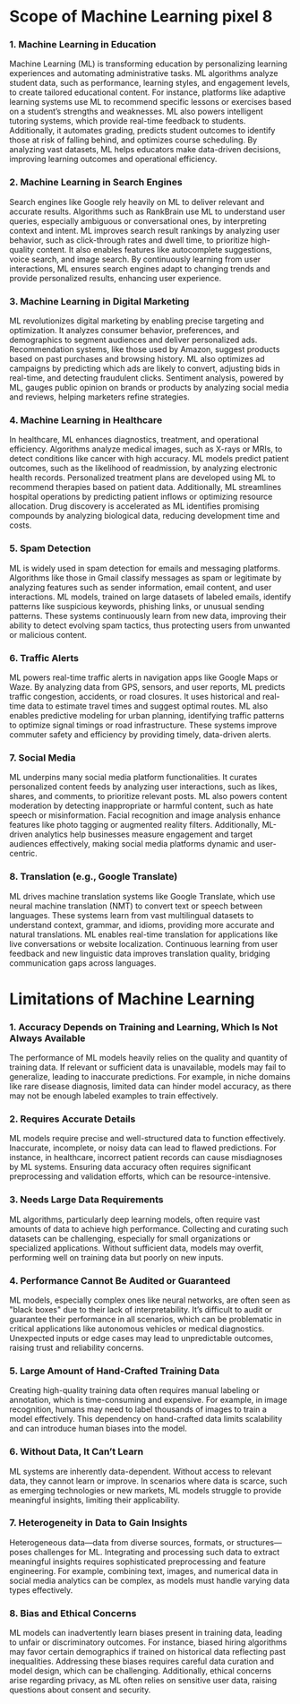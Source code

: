 

# Scope of Machine Learning pixel 8

### 1. Machine Learning in Education

Machine Learning (ML) is transforming education by personalizing learning experiences and automating administrative tasks. ML algorithms analyze student data, such as performance, learning styles, and engagement levels, to create tailored educational content. For instance, platforms like adaptive learning systems use ML to recommend specific lessons or exercises based on a student’s strengths and weaknesses. ML also powers intelligent tutoring systems, which provide real-time feedback to students. Additionally, it automates grading, predicts student outcomes to identify those at risk of falling behind, and optimizes course scheduling. By analyzing vast datasets, ML helps educators make data-driven decisions, improving learning outcomes and operational efficiency.

### 2. Machine Learning in Search Engines

Search engines like Google rely heavily on ML to deliver relevant and accurate results. Algorithms such as RankBrain use ML to understand user queries, especially ambiguous or conversational ones, by interpreting context and intent. ML improves search result rankings by analyzing user behavior, such as click-through rates and dwell time, to prioritize high-quality content. It also enables features like autocomplete suggestions, voice search, and image search. By continuously learning from user interactions, ML ensures search engines adapt to changing trends and provide personalized results, enhancing user experience.

### 3. Machine Learning in Digital Marketing

ML revolutionizes digital marketing by enabling precise targeting and optimization. It analyzes consumer behavior, preferences, and demographics to segment audiences and deliver personalized ads. Recommendation systems, like those used by Amazon, suggest products based on past purchases and browsing history. ML also optimizes ad campaigns by predicting which ads are likely to convert, adjusting bids in real-time, and detecting fraudulent clicks. Sentiment analysis, powered by ML, gauges public opinion on brands or products by analyzing social media and reviews, helping marketers refine strategies.

### 4. Machine Learning in Healthcare

In healthcare, ML enhances diagnostics, treatment, and operational efficiency. Algorithms analyze medical images, such as X-rays or MRIs, to detect conditions like cancer with high accuracy. ML models predict patient outcomes, such as the likelihood of readmission, by analyzing electronic health records. Personalized treatment plans are developed using ML to recommend therapies based on patient data. Additionally, ML streamlines hospital operations by predicting patient inflows or optimizing resource allocation. Drug discovery is accelerated as ML identifies promising compounds by analyzing biological data, reducing development time and costs.

### 5. Spam Detection

ML is widely used in spam detection for emails and messaging platforms. Algorithms like those in Gmail classify messages as spam or legitimate by analyzing features such as sender information, email content, and user interactions. ML models, trained on large datasets of labeled emails, identify patterns like suspicious keywords, phishing links, or unusual sending patterns. These systems continuously learn from new data, improving their ability to detect evolving spam tactics, thus protecting users from unwanted or malicious content.

### 6. Traffic Alerts

ML powers real-time traffic alerts in navigation apps like Google Maps or Waze. By analyzing data from GPS, sensors, and user reports, ML predicts traffic congestion, accidents, or road closures. It uses historical and real-time data to estimate travel times and suggest optimal routes. ML also enables predictive modeling for urban planning, identifying traffic patterns to optimize signal timings or road infrastructure. These systems improve commuter safety and efficiency by providing timely, data-driven alerts.

### 7. Social Media

ML underpins many social media platform functionalities. It curates personalized content feeds by analyzing user interactions, such as likes, shares, and comments, to prioritize relevant posts. ML also powers content moderation by detecting inappropriate or harmful content, such as hate speech or misinformation. Facial recognition and image analysis enhance features like photo tagging or augmented reality filters. Additionally, ML-driven analytics help businesses measure engagement and target audiences effectively, making social media platforms dynamic and user-centric.

### 8. Translation (e.g., Google Translate)

ML drives machine translation systems like Google Translate, which use neural machine translation (NMT) to convert text or speech between languages. These systems learn from vast multilingual datasets to understand context, grammar, and idioms, providing more accurate and natural translations. ML enables real-time translation for applications like live conversations or website localization. Continuous learning from user feedback and new linguistic data improves translation quality, bridging communication gaps across languages.

# Limitations of Machine Learning

### 1. Accuracy Depends on Training and Learning, Which Is Not Always Available

The performance of ML models heavily relies on the quality and quantity of training data. If relevant or sufficient data is unavailable, models may fail to generalize, leading to inaccurate predictions. For example, in niche domains like rare disease diagnosis, limited data can hinder model accuracy, as there may not be enough labeled examples to train effectively.

### 2. Requires Accurate Details

ML models require precise and well-structured data to function effectively. Inaccurate, incomplete, or noisy data can lead to flawed predictions. For instance, in healthcare, incorrect patient records can cause misdiagnoses by ML systems. Ensuring data accuracy often requires significant preprocessing and validation efforts, which can be resource-intensive.

### 3. Needs Large Data Requirements

ML algorithms, particularly deep learning models, often require vast amounts of data to achieve high performance. Collecting and curating such datasets can be challenging, especially for small organizations or specialized applications. Without sufficient data, models may overfit, performing well on training data but poorly on new inputs.

### 4. Performance Cannot Be Audited or Guaranteed

ML models, especially complex ones like neural networks, are often seen as "black boxes" due to their lack of interpretability. It’s difficult to audit or guarantee their performance in all scenarios, which can be problematic in critical applications like autonomous vehicles or medical diagnostics. Unexpected inputs or edge cases may lead to unpredictable outcomes, raising trust and reliability concerns.

### 5. Large Amount of Hand-Crafted Training Data

Creating high-quality training data often requires manual labeling or annotation, which is time-consuming and expensive. For example, in image recognition, humans may need to label thousands of images to train a model effectively. This dependency on hand-crafted data limits scalability and can introduce human biases into the model.

### 6. Without Data, It Can’t Learn

ML systems are inherently data-dependent. Without access to relevant data, they cannot learn or improve. In scenarios where data is scarce, such as emerging technologies or new markets, ML models struggle to provide meaningful insights, limiting their applicability.

### 7. Heterogeneity in Data to Gain Insights

Heterogeneous data—data from diverse sources, formats, or structures—poses challenges for ML. Integrating and processing such data to extract meaningful insights requires sophisticated preprocessing and feature engineering. For example, combining text, images, and numerical data in social media analytics can be complex, as models must handle varying data types effectively.

### 8. Bias and Ethical Concerns

ML models can inadvertently learn biases present in training data, leading to unfair or discriminatory outcomes. For instance, biased hiring algorithms may favor certain demographics if trained on historical data reflecting past inequalities. Addressing these biases requires careful data curation and model design, which can be challenging. Additionally, ethical concerns arise regarding privacy, as ML often relies on sensitive user data, raising questions about consent and security.
